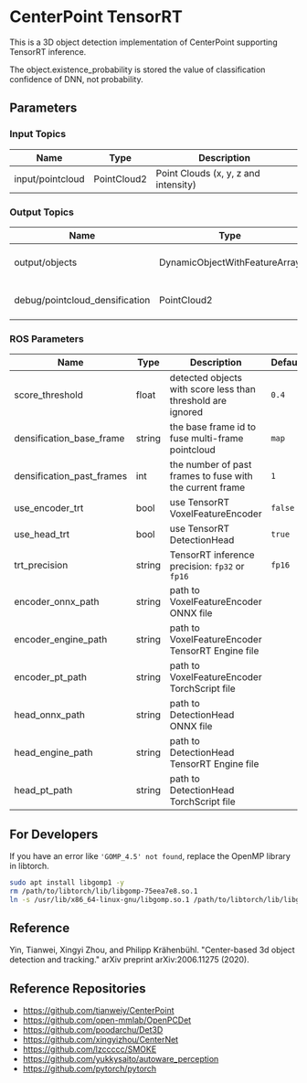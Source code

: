 # CenterPoint TensorRT

This is a 3D object detection implementation of CenterPoint supporting TensorRT inference.

The object.existence_probability is stored the value of classification confidence of DNN, not probability.

## Parameters

### Input Topics

| Name             | Type        | Description                          |
| ---------------- | ----------- | ------------------------------------ |
| input/pointcloud | PointCloud2 | Point Clouds (x, y, z and intensity) |

### Output Topics

| Name                           | Type                          | Description            |
| ------------------------------ | ----------------------------- | ---------------------- |
| output/objects                 | DynamicObjectWithFeatureArray | 3D Bounding Box        |
| debug/pointcloud_densification | PointCloud2                   | multi-frame pointcloud |

### ROS Parameters

| Name                      | Type   | Description                                                 | Default |
| ------------------------- | ------ | ----------------------------------------------------------- | ------- |
| score_threshold           | float  | detected objects with score less than threshold are ignored | `0.4`   |
| densification_base_frame  | string | the base frame id to fuse multi-frame pointcloud            | `map`   |
| densification_past_frames | int    | the number of past frames to fuse with the current frame    | `1`     |
| use_encoder_trt           | bool   | use TensorRT VoxelFeatureEncoder                            | `false` |
| use_head_trt              | bool   | use TensorRT DetectionHead                                  | `true`  |
| trt_precision             | string | TensorRT inference precision: `fp32` or `fp16`              | `fp16`  |
| encoder_onnx_path         | string | path to VoxelFeatureEncoder ONNX file                       |         |
| encoder_engine_path       | string | path to VoxelFeatureEncoder TensorRT Engine file            |         |
| encoder_pt_path           | string | path to VoxelFeatureEncoder TorchScript file                |         |
| head_onnx_path            | string | path to DetectionHead ONNX file                             |         |
| head_engine_path          | string | path to DetectionHead TensorRT Engine file                  |         |
| head_pt_path              | string | path to DetectionHead TorchScript file                      |         |

## For Developers

If you have an error like `'GOMP_4.5' not found`, replace the OpenMP library in libtorch.

```bash
sudo apt install libgomp1 -y
rm /path/to/libtorch/lib/libgomp-75eea7e8.so.1
ln -s /usr/lib/x86_64-linux-gnu/libgomp.so.1 /path/to/libtorch/lib/libgomp-75eea7e8.so.1
```

## Reference

Yin, Tianwei, Xingyi Zhou, and Philipp Krähenbühl. "Center-based 3d object detection and tracking." arXiv preprint arXiv:2006.11275 (2020).

## Reference Repositories

- <https://github.com/tianweiy/CenterPoint>
- <https://github.com/open-mmlab/OpenPCDet>
- <https://github.com/poodarchu/Det3D>
- <https://github.com/xingyizhou/CenterNet>
- <https://github.com/lzccccc/SMOKE>
- <https://github.com/yukkysaito/autoware_perception>
- <https://github.com/pytorch/pytorch>
